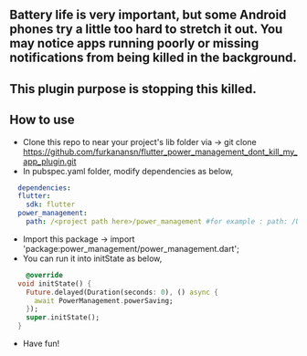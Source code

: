 ## Battery life is very important, but some Android phones try a little too hard to stretch it out. You may notice apps running poorly or missing notifications from being killed in the background.

## This plugin purpose is stopping this killed.

## How to use
- Clone this repo to near your project's lib folder via -> git clone https://github.com/furkanansn/flutter_power_management_dont_kill_my_app_plugin.git
- In pubspec.yaml folder, modify dependencies as below,
```yaml
  dependencies:
  flutter:
    sdk: flutter
  power_management:
    path: /<project path here>/power_management #for example : path: /Users/admin/Documents/Popular Tours/app/power_management
```
  
- Import this package -> import 'package:power_management/power_management.dart';
- You can run it into initState as below,
```dart
    @override
  void initState() {
    Future.delayed(Duration(seconds: 0), () async {
      await PowerManagement.powerSaving;
    });
    super.initState();
  }
```
- Have fun!  
